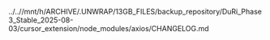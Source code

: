 ../..//mnt/h/ARCHIVE/.UNWRAP/13GB_FILES/backup_repository/DuRi_Phase3_Stable_2025-08-03/cursor_extension/node_modules/axios/CHANGELOG.md